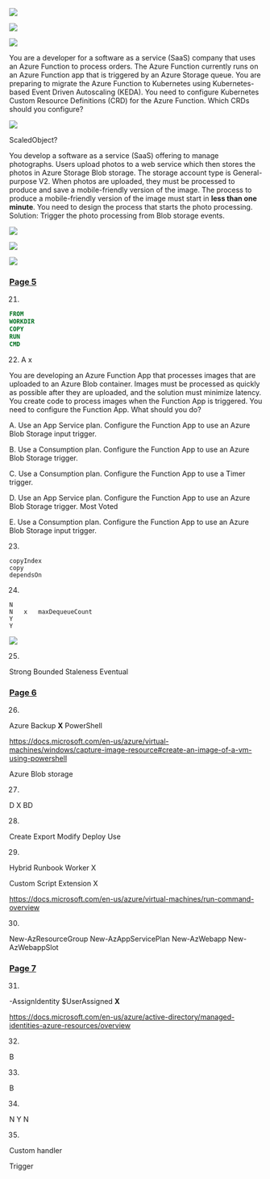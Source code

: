 ![](/images/2022-01-14-10-05-54.png)

![](/images/2022-01-14-10-06-11.png)

![](/images/2022-01-14-10-06-31.png)


You are a developer for a software as a service (SaaS) company that uses an Azure Function to process orders. The Azure Function currently runs on an Azure
Function app that is triggered by an Azure Storage queue.
You are preparing to migrate the Azure Function to Kubernetes using Kubernetes-based Event Driven Autoscaling (KEDA).
You need to configure Kubernetes Custom Resource Definitions (CRD) for the Azure Function.
Which CRDs should you configure? 

![](/images/2022-01-20-20-24-40.png)

ScaledObject?

You develop a software as a service (SaaS) offering to manage photographs. Users upload photos to a web service which then stores the photos in Azure
Storage Blob storage. The storage account type is General-purpose V2.
When photos are uploaded, they must be processed to produce and save a mobile-friendly version of the image. The process to produce a mobile-friendly version of the image must start in **less than one minute**.
You need to design the process that starts the photo processing.
Solution: Trigger the photo processing from Blob storage events.

![](/images/2022-01-20-20-31-55.png)


![](/images/2022-01-23-08-01-58.png)


![](/images/2022-01-23-08-22-13.png)


### [Page 5](https://www.examtopics.com/exams/microsoft/az-204/view/5/)

21. 
```Dockerfile
FROM
WORKDIR
COPY
RUN
CMD
```

22. A   x

You are developing an Azure Function App that processes images that are uploaded to an Azure Blob container.
Images must be processed as quickly as possible after they are uploaded, and the solution must minimize latency. You create code to process images when the
Function App is triggered.
You need to configure the Function App.
What should you do?

A. Use an App Service plan. Configure the Function App to use an Azure Blob Storage input trigger.

B. Use a Consumption plan. Configure the Function App to use an Azure Blob Storage trigger.

C. Use a Consumption plan. Configure the Function App to use a Timer trigger.

D. Use an App Service plan. Configure the Function App to use an Azure Blob Storage trigger. Most Voted

E. Use a Consumption plan. Configure the Function App to use an Azure Blob Storage input trigger.

23. 
```
copyIndex
copy
dependsOn
```

24.
```
N
N   x   maxDequeueCount
Y
Y
```
![](/images/2022-01-25-20-14-04.png)

25.
Strong
Bounded Staleness
Eventual


### [Page 6](https://www.examtopics.com/exams/microsoft/az-204/view/6/)

26. 
Azure Backup    **X**  PowerShell

https://docs.microsoft.com/en-us/azure/virtual-machines/windows/capture-image-resource#create-an-image-of-a-vm-using-powershell


Azure Blob storage

27.
D   X   BD


28.
Create
Export
Modify
Deploy
Use

29.
Hybrid Runbook Worker       X

Custom Script Extension     X

https://docs.microsoft.com/en-us/azure/virtual-machines/run-command-overview

30.
New-AzResourceGroup
New-AzAppServicePlan
New-AzWebapp
New-AzWebappSlot

### [Page 7](https://www.examtopics.com/exams/microsoft/az-204/view/7/)

31.
-AssignIdentity $UserAssigned      **X**

https://docs.microsoft.com/en-us/azure/active-directory/managed-identities-azure-resources/overview



32.
B

33.
B

34.
N
Y
N

35.
Custom handler

Trigger

